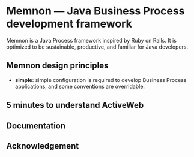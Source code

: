 Memnon &mdash; Java Business Process development framework
=========

Memnon is a Java Process framework inspired by Ruby on Rails. It is optimized to be sustainable,  productive, and familiar for Java developers. 

## Memnon design principles

* __simple__: simple configuration is required to develop Business Process applications, and some conventions are overridable.

## 5 minutes to understand ActiveWeb

## Documentation

## Acknowledgement